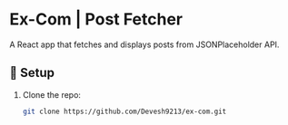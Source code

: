 # Ex-Com | Post Fetcher  

A React app that fetches and displays posts from JSONPlaceholder API.  

## 🚀 Setup  
1. Clone the repo:  
   ```bash
   git clone https://github.com/Devesh9213/ex-com.git